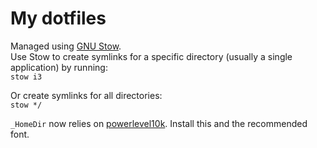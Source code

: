 # My dotfiles

Managed using [GNU Stow](https://www.gnu.org/software/stow/).  
Use Stow to create symlinks for a specific directory (usually a single application) by running:  
`stow i3`

Or create symlinks for all directories:  
`stow */`

`_HomeDir` now relies on [powerlevel10k](https://github.com/romkatv/powerlevel10k). Install this and the recommended font.

